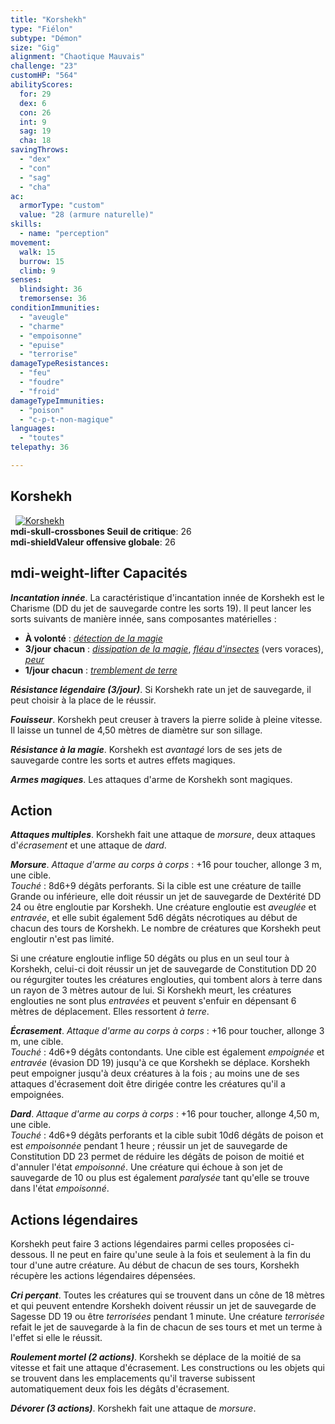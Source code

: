 ```yaml
---
title: "Korshekh"
type: "Fiélon"
subtype: "Démon"
size: "Gig"
alignment: "Chaotique Mauvais"
challenge: "23"
customHP: "564"
abilityScores:
  for: 29
  dex: 6
  con: 26
  int: 9
  sag: 19
  cha: 18
savingThrows:
  - "dex"
  - "con"
  - "sag"
  - "cha"
ac:
  armorType: "custom"
  value: "28 (armure naturelle)"
skills:
  - name: "perception"
movement:
  walk: 15
  burrow: 15
  climb: 9
senses:
  blindsight: 36
  tremorsense: 36
conditionImmunities:
  - "aveugle"
  - "charme"
  - "empoisonne"
  - "epuise"
  - "terrorise"
damageTypeResistances:
  - "feu"
  - "foudre"
  - "froid"
damageTypeImmunities:
  - "poison"
  - "c-p-t-non-magique"
languages:
  - "toutes"
telepathy: 36

---
```

## Korshekh
&nbsp;
[![Korshekh](https://www.douaratil.fr/illustrations/fielon/korshekhm.png)](https://www.douaratil.fr/illustrations/fielon/korshekh.jpg)  
**<v-icon>mdi-skull-crossbones</v-icon> Seuil de critique**: 26        
**<v-icon>mdi-shield</v-icon>Valeur offensive globale**: 26     
## <v-icon>mdi-weight-lifter</v-icon> Capacités
_**Incantation innée**_. La caractéristique d'incantation innée de Korshekh est le Charisme (DD du jet de sauvegarde contre les sorts 19). Il peut lancer les sorts suivants de manière innée, sans composantes matérielles :
* **À volonté** : [_détection de la magie_](/grimoire/detection-de-la-magie/)
* **3/jour chacun** : [_dissipation de la magie_](/grimoire/dissipation-de-la-magie/), [_fléau d'insectes_](/grimoire/fleau-d-insectes/) (vers voraces), [_peur_](/grimoire/peur/)
* **1/jour chacun** : [_tremblement de terre_](/grimoire/tremblement-de-terre/)

_**Résistance légendaire (3/jour)**_. Si Korshekh rate un jet de sauvegarde, il peut choisir à la place de le réussir.

_**Fouisseur**_. Korshekh peut creuser à travers la pierre solide à pleine vitesse. Il laisse un tunnel de 4,50 mètres de diamètre sur son sillage.

_**Résistance à la magie**_. Korshekh est _avantagé_ lors de ses jets de sauvegarde contre les sorts et autres effets magiques.

_**Armes magiques**_. Les attaques d'arme de Korshekh sont magiques.

## Action
_**Attaques multiples**_. Korshekh fait une attaque de _morsure_, deux attaques d'_écrasement_ et une attaque de _dard_.

_**Morsure**_. _Attaque d'arme au corps à corps_ : +16 pour toucher, allonge 3 m, une cible.  
_Touché_ : 8d6+9 dégâts perforants. Si la cible est une créature de taille Grande ou inférieure, elle doit réussir un jet de sauvegarde de Dextérité DD 24 ou être engloutie par Korshekh. Une créature engloutie est _aveuglée_ et _entravée_, et elle subit également 5d6 dégâts nécrotiques au début de chacun des tours de Korshekh. Le nombre de créatures que Korshekh peut engloutir n'est pas limité.

Si une créature engloutie inflige 50 dégâts ou plus en un seul tour à Korshekh, celui-ci doit réussir un jet de sauvegarde de Constitution DD 20 ou régurgiter toutes les créatures englouties, qui tombent alors à terre dans un rayon de 3 mètres autour de lui. Si Korshekh meurt, les créatures englouties ne sont plus _entravées_ et peuvent s'enfuir en dépensant 6 mètres de déplacement. Elles ressortent _à terre_.

_**Écrasement**_. _Attaque d'arme au corps à corps_ : +16 pour toucher, allonge 3 m, une cible.  
_Touché_ : 4d6+9 dégâts contondants. Une cible est également _empoignée_ et _entravée_ (évasion DD 19) jusqu'à ce que Korshekh se déplace. Korshekh peut empoigner jusqu'à deux créatures à la fois ; au moins une de ses attaques d'écrasement doit être dirigée contre les créatures qu'il a empoignées.

_**Dard**_. _Attaque d'arme au corps à corps_ : +16 pour toucher, allonge 4,50 m, une cible.  
_Touché_ : 4d6+9 dégâts perforants et la cible subit 10d6 dégâts de poison et est _empoisonnée_ pendant 1 heure ; réussir un jet de sauvegarde de Constitution DD 23 permet de réduire les dégâts de poison de moitié et d'annuler l'état _empoisonné_. Une créature qui échoue à son jet de sauvegarde de 10 ou plus est également _paralysée_ tant qu'elle se trouve dans l'état _empoisonné_.

## Actions légendaires
Korshekh peut faire 3 actions légendaires parmi celles proposées ci-dessous. Il ne peut en faire qu'une seule à la fois et seulement à la fin du tour d'une autre créature. Au début de chacun de ses tours, Korshekh récupère les actions légendaires dépensées.

_**Cri perçant**_. Toutes les créatures qui se trouvent dans un cône de 18 mètres et qui peuvent entendre Korshekh doivent réussir un jet de sauvegarde de Sagesse DD 19 ou être _terrorisées_ pendant 1 minute. Une créature _terrorisée_ refait le jet de sauvegarde à la fin de chacun de ses tours et met un terme à l'effet si elle le réussit.

_**Roulement mortel (2 actions)**_. Korshekh se déplace de la moitié de sa vitesse et fait une attaque d'écrasement. Les constructions ou les objets qui se trouvent dans les emplacements qu'il traverse subissent automatiquement deux fois les dégâts d'écrasement.

_**Dévorer (3 actions)**_. Korshekh fait une attaque de _morsure_.
